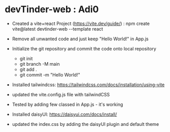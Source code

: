 # devTinder-web : Adi0

- Created a vite+react Project (https://vite.dev/guide/) : npm create vite@latest devtinder-web --template react
- Remove all unwanted code and just keep "Hello World!" in App.js
- Initialize the git repository and commit the code onto local repository

  - git init
  - git branch -M main
  - git add .
  - git commit -m "Hello World!"

- Installed tailwindcss: https://tailwindcss.com/docs/installation/using-vite
- updated the vite.config.js file with tailwindCSS
- Tested by adding few classed in App.js - it's working

- Installed daisyUI: https://daisyui.com/docs/install/
- updated the index.css by adding the daisyUI plugin and default theme

